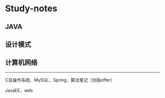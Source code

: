 # Study-notes



## JAVA



## 设计模式



## 计算机网络



---

C及操作系统、MySQL、Spring、算法笔记（剑指offer）

JavaEE，web



